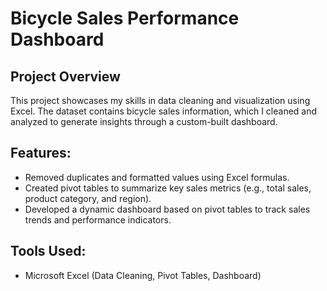 # Bicycle Sales Performance Dashboard

## Project Overview
This project showcases my skills in data cleaning and visualization using Excel. The dataset contains bicycle sales information, which I cleaned and analyzed to generate insights through a custom-built dashboard.

## Features:
- Removed duplicates and formatted values using Excel formulas.
- Created pivot tables to summarize key sales metrics (e.g., total sales, product category, and region).
- Developed a dynamic dashboard based on pivot tables to track sales trends and performance indicators.

## Tools Used:
- Microsoft Excel (Data Cleaning, Pivot Tables, Dashboard)
